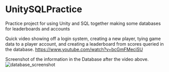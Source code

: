 # UnitySQLPractice
Practice project for using Unity and SQL together making some databases for leaderboards and accounts

Quick video showing off a login system, creating a new player, tying game data to a player account, and creating a leaderboard from scores queried in the database.
https://www.youtube.com/watch?v=bcGmFMeciSU

Screenshot of the information in the Database after the video above.
![database_screenshot](https://user-images.githubusercontent.com/13463782/177845275-c2e78dbd-d697-4733-863d-fa34d44d3467.png)
